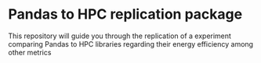 # Pandas to HPC replication package
 This repository will guide you through the replication of a experiment comparing Pandas to HPC libraries regarding their energy efficiency among other metrics
